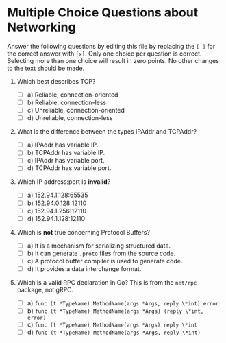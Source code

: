 # Multiple Choice Questions about Networking

Answer the following questions by editing this file by replacing the `[ ]` for the correct answer with `[x]`.
Only one choice per question is correct.
Selecting more than one choice will result in zero points.
No other changes to the text should be made.

1. Which best describes TCP?

   - [ ] a) Reliable, connection-oriented
   - [ ] b) Reliable, connection-less
   - [ ] c) Unreliable, connection-oriented
   - [ ] d) Unreliable, connection-less

2. What is the difference between the types IPAddr and TCPAddr?

   - [ ] a) IPAddr has variable IP.
   - [ ] b) TCPAddr has variable IP.
   - [ ] c) IPAddr has variable port.
   - [ ] d) TCPAddr has variable port.

3. Which IP address:port is **invalid**?

   - [ ] a) 152.94.1.128:65535
   - [ ] b) 152.94.0.128:12110
   - [ ] c) 152.94.1.256:12110
   - [ ] d) 152.94.1.128:12110

4. Which is **not** true concerning Protocol Buffers?

   - [ ] a) It is a mechanism for serializing structured data.
   - [ ] b) It can generate `.proto` files from the source code.
   - [ ] c) A protocol buffer compiler is used to generate code.
   - [ ] d) It provides a data interchange format.

5. Which is a valid RPC declaration in Go? This is from the `net/rpc` package, not gRPC.

   - [ ] a) `func (t *TypeName) MethodName(args *Args, reply \*int) error`
   - [ ] b) `func (t *TypeName) MethodName(args *Args) (reply \*int, error)`
   - [ ] c) `func (t *TypeName) MethodName(args *Args) reply \*int`
   - [ ] d) `func (t *TypeName) MethodName(args *Args, reply \*int)`
